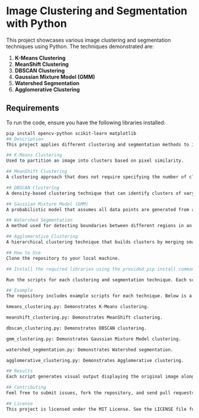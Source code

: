 # Image Clustering and Segmentation with Python

This project showcases various image clustering and segmentation techniques using Python. The techniques demonstrated are:

1. **K-Means Clustering**
2. **MeanShift Clustering**
3. **DBSCAN Clustering**
4. **Gaussian Mixture Model (GMM)**
5. **Watershed Segmentation**
6. **Agglomerative Clustering**

## Requirements

To run the code, ensure you have the following libraries installed:

```bash
pip install opencv-python scikit-learn matplotlib
## Description
This project applies different clustering and segmentation methods to images, including:

## K-Means Clustering
Used to partition an image into clusters based on pixel similarity.

## MeanShift Clustering
A clustering approach that does not require specifying the number of clusters in advance.

## DBSCAN Clustering
A density-based clustering technique that can identify clusters of varying shapes and sizes.

## Gaussian Mixture Model (GMM)
A probabilistic model that assumes all data points are generated from a mixture of several Gaussian distributions.

## Watershed Segmentation
A method used for detecting boundaries between different regions in an image.

## Agglomerative Clustering
A hierarchical clustering technique that builds clusters by merging smaller clusters.

## How to Use
Clone the repository to your local machine.

## Install the required libraries using the provided pip install command.

Run the scripts for each clustering and segmentation technique. Each script loads an image, applies the respective method, and displays the original and processed images side by side.

## Example
The repository includes example scripts for each technique. Below is a brief description of each script:

kmeans_clustering.py: Demonstrates K-Means clustering.

meanshift_clustering.py: Demonstrates MeanShift clustering.

dbscan_clustering.py: Demonstrates DBSCAN clustering.

gmm_clustering.py: Demonstrates Gaussian Mixture Model clustering.

watershed_segmentation.py: Demonstrates Watershed segmentation.

agglomerative_clustering.py: Demonstrates Agglomerative clustering.

## Results
Each script generates visual output displaying the original image alongside the clustered/segmented image. This allows for a clear comparison of the effectiveness of each method.

## Contributing
Feel free to submit issues, fork the repository, and send pull requests. Contributions are welcome!

## License
This project is licensed under the MIT License. See the LICENSE file for details.
